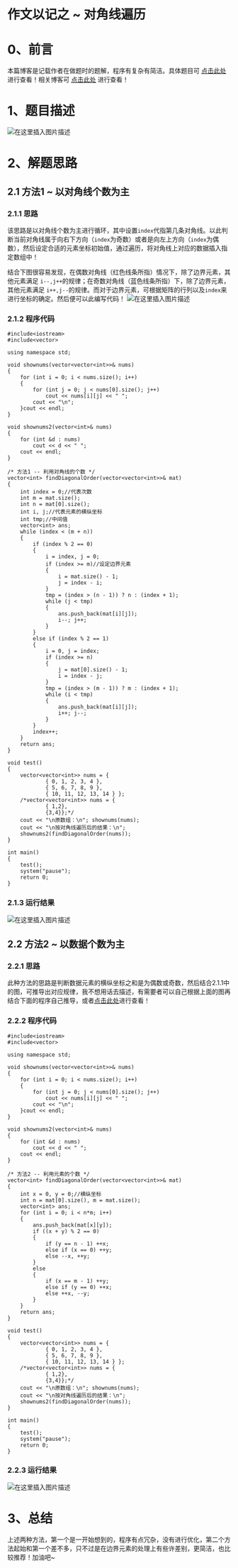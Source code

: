 作文以记之 ~ 对角线遍历
=
# 0、前言
本篇博客是记载作者在做题时的题解，程序有复杂有简洁。具体题目可 [点击此处](https://leetcode-cn.com/problems/diagonal-traverse/) 进行查看！相关博客可 [点击此处](https://blog.csdn.net/m0_51961114/article/details/123927280) 进行查看！
# 1、题目描述
![在这里插入图片描述](https://img-blog.csdnimg.cn/94fdd3977fbb4ed6a4b003cca0d1c699.png?x-oss-process=image/watermark,type_d3F5LXplbmhlaQ,shadow_50,text_Q1NETiBA5bCP5by6fg==,size_20,color_FFFFFF,t_70,g_se,x_16)
# 2、解题思路
## 2.1 方法1 ~ 以对角线个数为主
### 2.1.1 思路
该思路是以对角线个数为主进行循环，其中设置`index`代指第几条对角线。以此判断当前对角线属于向右下方向（`index`为奇数）或者是向左上方向（`index`为偶数），然后设定合适的元素坐标初始值，通过遍历，将对角线上对应的数据插入指定数组中！

结合下图很容易发现，在偶数对角线（红色线条所指）情况下，除了边界元素，其他元素满足 `i--,j++`的规律；在奇数对角线（蓝色线条所指）下，除了边界元素，其他元素满足 `i++,j--`的规律。而对于边界元素，可根据矩阵的行列以及`index`来进行坐标的确定。然后便可以此编写代码！
![在这里插入图片描述](https://img-blog.csdnimg.cn/61ce0be5ff194df79a5b5e81f113132c.png?x-oss-process=image/watermark,type_d3F5LXplbmhlaQ,shadow_50,text_Q1NETiBA5bCP5by6fg==,size_20,color_FFFFFF,t_70,g_se,x_16)
### 2.1.2 程序代码


	#include<iostream>
	#include<vector>
	
	using namespace std;
	
	void shownums(vector<vector<int>>& nums)
	{
		for (int i = 0; i < nums.size(); i++)
		{
			for (int j = 0; j < nums[0].size(); j++)
				cout << nums[i][j] << " ";
			cout << "\n";
		}cout << endl;
	}
	
	void shownums2(vector<int>& nums)
	{
		for (int &d : nums)
			cout << d << " ";
		cout << endl;
	}
	
	/* 方法1 -- 利用对角线的个数 */
	vector<int> findDiagonalOrder(vector<vector<int>>& mat)
	{
		int index = 0;//代表次数
		int m = mat.size();
		int n = mat[0].size();
		int i, j;//代表元素的横纵坐标
		int tmp;//中间值
		vector<int> ans;
		while (index < (m + n))
		{
			if (index % 2 == 0)
			{
				i = index, j = 0;
				if (index >= m)//设定边界元素
				{
					i = mat.size() - 1;
					j = index - i;
				}
				tmp = (index > (n - 1)) ? n : (index + 1);
				while (j < tmp)
				{
					ans.push_back(mat[i][j]);
					i--; j++;
				}
			}
			else if (index % 2 == 1)
			{
				i = 0, j = index;
				if (index >= n)
				{
					j = mat[0].size() - 1;
					i = index - j;
				}
				tmp = (index > (m - 1)) ? m : (index + 1);
				while (i < tmp)
				{
					ans.push_back(mat[i][j]);
					i++; j--;
				}
			}
			index++;
		}
		return ans;
	}
	
	void test()
	{
		vector<vector<int>> nums = {
				{ 0, 1, 2, 3, 4 },
				{ 5, 6, 7, 8, 9 },
				{ 10, 11, 12, 13, 14 } };
		/*vector<vector<int>> nums = {
				{ 1,2},
				{3,4}};*/
		cout << "\n原数组：\n"; shownums(nums);
		cout << "\n按对角线遍历后的结果：\n";
		shownums2(findDiagonalOrder(nums));
	}
	
	int main()
	{
		test();
		system("pause");
		return 0;
	}

### 2.1.3 运行结果
![在这里插入图片描述](https://img-blog.csdnimg.cn/8783ccf80d9f4778ab7cf20f404dd58c.png?x-oss-process=image/watermark,type_d3F5LXplbmhlaQ,shadow_50,text_Q1NETiBA5bCP5by6fg==,size_20,color_FFFFFF,t_70,g_se,x_16)
## 2.2 方法2 ~ 以数据个数为主
### 2.2.1 思路
此种方法的思路是判断数据元素的横纵坐标之和是为偶数或奇数，然后结合2.1.1中的图，可推导出对应规律，我不想用话去描述，有需要者可以自己根据上面的图再结合下面的程序自己推导，或者[点击此处](https://leetcode-cn.com/problems/diagonal-traverse/solution/dui-jiao-xian-bian-li-zhao-gui-lu-by-tra-9owb/)进行查看！
### 2.2.2 程序代码


	#include<iostream>
	#include<vector>
	
	using namespace std;
	
	void shownums(vector<vector<int>>& nums)
	{
		for (int i = 0; i < nums.size(); i++)
		{
			for (int j = 0; j < nums[0].size(); j++)
				cout << nums[i][j] << " ";
			cout << "\n";
		}cout << endl;
	}
	
	void shownums2(vector<int>& nums)
	{
		for (int &d : nums)
			cout << d << " ";
		cout << endl;
	}
	
	/* 方法2 -- 利用元素的个数 */
	vector<int> findDiagonalOrder(vector<vector<int>>& mat)
	{
		int x = 0, y = 0;//横纵坐标
		int n = mat[0].size(), m = mat.size();
		vector<int> ans;
		for (int i = 0; i < n*m; i++)
		{
			ans.push_back(mat[x][y]);
			if ((x + y) % 2 == 0)
			{
				if (y == n - 1) ++x;
				else if (x == 0) ++y;
				else --x, ++y;
			}
			else
			{
				if (x == m - 1) ++y; 
				else if (y == 0) ++x;
				else ++x, --y;
			}
		}
		return ans;
	}
	
	void test()
	{
		vector<vector<int>> nums = {
				{ 0, 1, 2, 3, 4 },
				{ 5, 6, 7, 8, 9 },
				{ 10, 11, 12, 13, 14 } };
		/*vector<vector<int>> nums = {
				{ 1,2},
				{3,4}};*/
		cout << "\n原数组：\n"; shownums(nums);
		cout << "\n按对角线遍历后的结果：\n";
		shownums2(findDiagonalOrder(nums));
	}
	
	int main()
	{
		test();
		system("pause");
		return 0;
	}

### 2.2.3 运行结果
![在这里插入图片描述](https://img-blog.csdnimg.cn/881335b8941049cbb51e0534bc8a5536.png?x-oss-process=image/watermark,type_d3F5LXplbmhlaQ,shadow_50,text_Q1NETiBA5bCP5by6fg==,size_20,color_FFFFFF,t_70,g_se,x_16)
# 3、总结
上述两种方法，第一个是一开始想到的，程序有点冗杂，没有进行优化，第二个方法起始和第一个差不多，只不过是在边界元素的处理上有些许差别，更简洁，也比较推荐！加油吧~